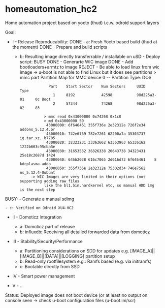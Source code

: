 # homeautomation_hc2

Home automation project based on yocto (thud)
i.c.w. odroid support layers

Goal:

- I - Release Reproducability:
DONE - a: Fresh Yocto based build (thud at the moment)
DONE       - Prepare and build scripts
          
    - b: Resulting image directly transferrable / installable on uSD
          - Deploy script: BUSY
DONE          - Generarte WIC image
DONE          - Add bootloaders+armtz to image 
REJECT          - Be able to load linux from wic image
                  -> u-boot is not able to find Linux
                      but it does see partitions
                     > mmc part
                       Partition Map for MMC device 0  --   Partition Type: DOS

                       Part    Start Sector    Num Sectors     UUID            Type
                         1     8192            42598           98d225a3-01     0c Boot
                         2     57344           74268           98d225a3-02     83

                     > mmc read 0x43000000 0x74268 0x1c0
                     > md 0x43000000 50
                      43000000: 6f646461 355f736e 2e32312e 726f2e34    addons_5.12.4.or
                      43000010: 742e6769 782e7261 62200a7a 35303737    ig.tar.xz. b7705
                      43000020: 32323231 33363662 63353963 65336162    1222b663c95cba3e
                      43000030: 31653532 36326338 20643738 34323431    25e18c2687d 1424
                      43000040: 646b2038 616c7065 2d616d73 6f646461    8 kdeplasma-addo
                      43000050: 355f736e 2e32312e 75302d34 746e7562    ns_5.12.4-0ubunt
               -> WIC Images are very limited in their options (not supporting adding raw files
                     like the bl1.bin.hardkernel etc, so manual HDD img is the next step
BUSY:          - Generate a manual sdimg


    - c: Verified on Odroid XU4-HC2

- II - Domoticz Integration
    - a: Domoticz part of release
    - b: influxdb: Receiving all detailed forwarded data from domoticz
- III - Stability/Security/Performance
    - a: Partitioning considerations on SDD for updates
           e.g. [IMAGE_A]||[IMAGE_B]||[DATA]||[LOGGING] partition setup
    - b: Read-only rootfilesystem 
           e.g.: Ramfs based (e.g. via initramfs)
    - c: Bootable directly from SSD
    
- IV - Smart power management
- V - ...



Status:
Deployed image does not boot device (or at least no output on console seen
 -> check u-boot configuration files (u-boot.ini/scr)
